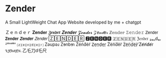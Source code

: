 # Zender
A Small LightWeight Chat App Website developed by me + chatgpt 

Ｚｅｎｄｅｒ
𝐙𝐞𝐧𝐝𝐞𝐫
𝖅𝖊𝖓𝖉𝖊𝖗
𝒁𝒆𝒏𝒅𝒆𝒓
𝓩𝓮𝓷𝓭𝓮𝓻
𝒵𝑒𝓃𝒹𝑒𝓇
ℤ𝕖𝕟𝕕𝕖𝕣
𝚉𝚎𝚗𝚍𝚎𝚛
𝖹𝖾𝗇𝖽𝖾𝗋
𝗭𝗲𝗻𝗱𝗲𝗿
𝙕𝙚𝙣𝙙𝙚𝙧
𝘡𝘦𝘯𝘥𝘦𝘳
🅉🄴🄽🄳🄴🅁
🆉🅴🅽🅳🅴🆁
🇿​🇪​🇳​🇩​🇪​🇷
ℨ𝔢𝔫𝔡𝔢𝔯
₂ₑₙdₑᵣ
ᙆᵉⁿᵈᵉʳ
⒵⒠⒩⒟⒠⒭
Zǝupǝɹ
Zɘnbɘɿ
Źéńd́éŕ
Z̤e̤n̤d̤e̤r̤
Z̈ën̈d̈ër̈
Z̤̈ë̤n̤̈d̤̈ë̤r̤̈
̸Z̸e̸n̸d̸e̸r
ጊቿክዕቿዪ
乙乇刀d乇尺
